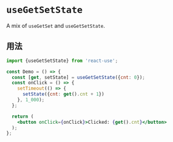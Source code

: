 # `useGetSetState`

A mix of `useGetSet` and `useGetSetState`.


## 用法

```jsx
import {useGetSetState} from 'react-use';

const Demo = () => {
  const [get, setState] = useGetSetState({cnt: 0});
  const onClick = () => {
    setTimeout(() => {
      setState({cnt: get().cnt + 1})
    }, 1_000);
  };

  return (
    <button onClick={onClick}>Clicked: {get().cnt}</button>
  );
};
```

